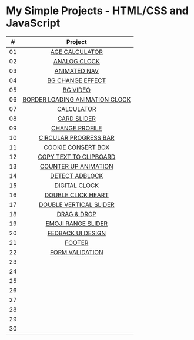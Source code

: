 # My Simple Projects - HTML/CSS and JavaScript

|  #   | Project                                                                                                                                                              |
| :--: | :-------------------------------------------------------------------------------------------------------------------------------------------------------------------:|
|  01  | [AGE CALCULATOR](https://github.com/DeoVindice29/SimpleProject-HTML-CSS-JS/tree/main/AGE%20CALCULATOR)                                                               |
|  02  | [ANALOG CLOCK](https://github.com/DeoVindice29/SimpleProject-HTML-CSS-JS/tree/main/ANALOG%20CLOCK)                                                                   |
|  03  | [ANIMATED NAV](https://github.com/DeoVindice29/SimpleProject-HTML-CSS-JS/tree/main/ANIMATED%20NAV)                                                                   |
|  04  | [BG CHANGE EFFECT](https://github.com/DeoVindice29/SimpleProject-HTML-CSS-JS/tree/main/BG%20CHANGE%20EFFECT)                                                         |
|  05  | [BG VIDEO](https://github.com/DeoVindice29/SimpleProject-HTML-CSS-JS/tree/main/BG%20VIDEO)                                                                           |
|  06  | [BORDER LOADING ANIMATION CLOCK](https://github.com/DeoVindice29/SimpleProject-HTML-CSS-JS/tree/main/BORDER%20LOADING%20ANIMATION)                                   |
|  07  | [CALCULATOR](https://github.com/DeoVindice29/SimpleProject-HTML-CSS-JS/tree/main/CALCULATOR)                                                                         |
|  08  | [CARD SLIDER](https://github.com/DeoVindice29/SimpleProject-HTML-CSS-JS/tree/main/CARD%20SLIDER)                                                                     |
|  09  | [CHANGE PROFILE](https://github.com/DeoVindice29/SimpleProject-HTML-CSS-JS/tree/main/CHANGE%20PROFILE)                                                               |
|  10  | [CIRCULAR PROGRESS BAR](https://github.com/DeoVindice29/SimpleProject-HTML-CSS-JS/tree/main/CIRCULAR%20PROGRESS%20BAR)                                               |
|  11  | [COOKIE CONSERT BOX](https://github.com/DeoVindice29/SimpleProject-HTML-CSS-JS/tree/main/COOKIE%20CONSERT%20BOX)                                                     |
|  12  | [COPY TEXT TO CLIPBOARD](https://github.com/DeoVindice29/SimpleProject-HTML-CSS-JS/tree/main/COPY%20TEXT%20TO%20CLIPBOARD)                                           |
|  13  | [COUNTER UP ANIMATION](https://github.com/DeoVindice29/SimpleProject-HTML-CSS-JS/tree/main/COUNTER%20UP%20ANIMATION)                                                 |
|  14  | [DETECT ADBLOCK](https://github.com/DeoVindice29/SimpleProject-HTML-CSS-JS/tree/main/DETECT%20ADBLOCK)                                                               |
|  15  | [DIGITAL CLOCK](https://github.com/DeoVindice29/SimpleProject-HTML-CSS-JS/tree/main/DIGITAL%20CLOCK)                                                                 |
|  16  | [DOUBLE CLICK HEART](https://github.com/DeoVindice29/SimpleProject-HTML-CSS-JS/tree/main/DOUBLE%20CLICK%20HEART)                                                     |
|  17  | [DOUBLE VERTICAL SLIDER](https://github.com/DeoVindice29/SimpleProject-HTML-CSS-JS/tree/main/DOUBLE%20VERTICAL%20SLIDER)                                             |
|  18  | [DRAG & DROP](https://github.com/DeoVindice29/SimpleProject-HTML-CSS-JS/tree/main/DRAG%20DROP)                                                                       |
|  19  | [EMOJI RANGE SLIDER](https://github.com/DeoVindice29/SimpleProject-HTML-CSS-JS/tree/main/EMOJI%20RANGE%20SLIDER)                                                     |
|  20  | [FEDBACK UI DESIGN](https://github.com/DeoVindice29/SimpleProject-HTML-CSS-JS/tree/main/FEEDBACK%20UI%20DESIGN)                                                      |
|  21  | [FOOTER](https://github.com/DeoVindice29/SimpleProject-HTML-CSS-JS/tree/main/FOOTER)                                                                                 |
|  22  | [FORM VALIDATION](https://github.com/DeoVindice29/SimpleProject-HTML-CSS-JS/tree/main/FORM%20VALIDATION)                                                             |
|  23  | []()                                                     |
|  24  | []()                                                     |
|  25  | []()                                                     |
|  26  | []()                                                     |
|  27  | []()                                                     |
|  28  | []()                                                     |
|  29  | []()                                                     |
|  30  | []()                                                     |
